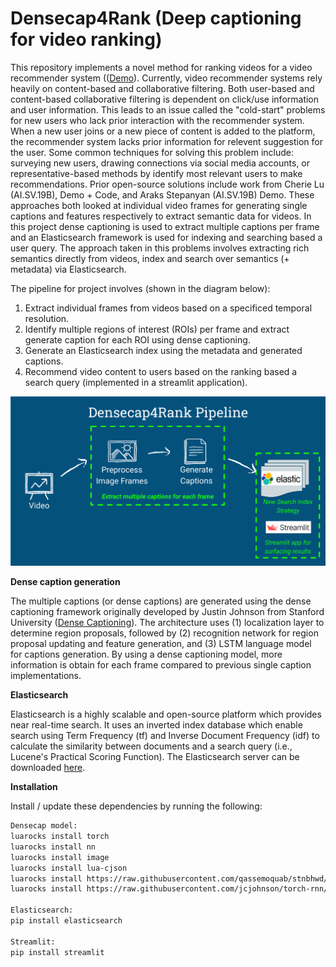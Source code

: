 # Densecap4Rank (Deep captioning for video ranking)
This repository implements a novel method for ranking videos for a video recommender system (([Demo](https://docs.google.com/presentation/d/17EimOzNx9HV5ll6eW5-KTgW2mp42H_RGJGAJ5QGHbbM/edit#slide=id.p)). Currently, video recommender systems rely heavily on content-based and collaborative filtering. Both user-based and content-based collaborative filtering is dependent on click/use information and user information. This leads to an issue called the "cold-start" problems for new users who lack prior interaction with the recommender system. When a new user joins or a new piece of content is added to the platform, the recommender system lacks prior information for relevent suggestion for the user. Some common techniques for solving this problem include: surveying new users, drawing connections via social media accounts, or representative-based methods by identify most relevant users to make recommendations. Prior open-source solutions include work from Cherie Lu (AI.SV.19B), Demo + Code, and Araks Stepanyan (AI.SV.19B) Demo. These approaches both looked at individual video frames for generating single captions and features respectively to extract semantic data for videos. In this project dense captioning is used to extract multiple captions per frame and an Elasticsearch framework is used for indexing and searching based a user query. The approach taken in this problems involves extracting rich semantics directly from videos, index and search over semantics (+ metadata) via Elasticsearch.

The pipeline for project involves (shown in the diagram below):

1. Extract individual frames from videos based on a specificed temporal resolution.
2. Identify multiple regions of interest (ROIs) per frame and extract generate caption for each ROI using dense captioning.
3. Generate an Elasticsearch index using the metadata and generated captions.
4. Recommend video content to users based on the ranking based a search query (implemented in a streamlit application).

![pipeline_img](pipeline.png)

__Dense caption generation__

The multiple captions (or dense captions) are generated using the dense captioning framework originally developed by Justin Johnson from Stanford University ([Dense Captioning](https://github.com/jcjohnson/densecap)). The architecture uses (1) localization layer to determine region proposals, followed by (2) recognition network for region proposal updating and feature generation, and (3) LSTM language model for captions generation. By using a dense captioning model, more information is obtain for each frame compared to previous single caption implementations.


__Elasticsearch__

Elasticsearch is a highly scalable and open-source platform which provides near real-time search. It uses an inverted index database which enable search using Term Frequency (tf) and Inverse Document Frequency (idf) to calculate the similarity between documents and a search query (i.e., Lucene's Practical Scoring Function). The Elasticsearch server can be downloaded [here](https://github.com/elastic/elasticsearch).

__Installation__

Install / update these dependencies by running the following:

```bash
Densecap model:
luarocks install torch
luarocks install nn
luarocks install image
luarocks install lua-cjson
luarocks install https://raw.githubusercontent.com/qassemoquab/stnbhwd/master/stnbhwd-scm-1.rockspec
luarocks install https://raw.githubusercontent.com/jcjohnson/torch-rnn/master/torch-rnn-scm-1.rockspec

Elasticsearch:
pip install elasticsearch

Streamlit:
pip install streamlit
```

